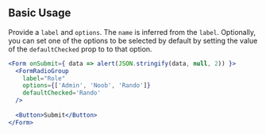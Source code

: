 ## Basic Usage

Provide a `label` and `options`. The `name` is inferred from the `label`. Optionally, you can set one of the options to be selected by default by setting the value of the `defaultChecked` prop to to that option.

```jsx
<Form onSubmit={ data => alert(JSON.stringify(data, null, 2)) }>
  <FormRadioGroup
    label="Role"
    options={['Admin', 'Noob', 'Rando']}
    defaultChecked='Rando'
  />
  
  <Button>Submit</Button>
</Form>
```
